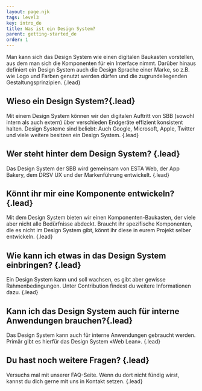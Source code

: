 ```yaml
---
layout: page.njk
tags: level3
key: intro_de
title: Was ist ein Design System?​
parent: getting-started_de
order: 1
---
```


Man kann sich das Design System wie einen digitalen Baukasten vorstellen, aus dem man sich die Komponenten für ein Interface nimmt. Darüber hinaus definiert ein Design System auch die Design Sprache einer Marke, so z.B. wie Logo und Farben genutzt werden dürfen und die zugrundeliegenden Gestaltungsprinzipien. {.lead}


## Wieso ein Design System?​ {.lead}

Mit einem Design System können wir den digitalen Auftritt von SBB (sowohl intern als auch extern) über verschieden Endgeräte effizient konsistent halten. Design Systeme sind beliebt: Auch Google, Microsoft, Apple, Twitter und viele weitere besitzen ein Design System. {.lead}


## Wer steht hinter dem Design System?​ {.lead}

Das Design System der SBB wird gemeinsam von ESTA Web, der App Bakery, dem DRSV UX und der Markenführung entwickelt.​ {.lead}


## Könnt ihr mir eine Komponente entwickeln?​ {.lead}

Mit dem Design System bieten wir einen Komponenten-Baukasten, der viele aber nicht alle Bedürfnisse abdeckt. Braucht ihr spezifische Komponenten, die es nicht im Design System gibt, könnt ihr diese in eurem Projekt selber entwickeln. {.lead}


## Wie kann ich etwas in das Design System einbringen?​ {.lead}

Ein Design System kann und soll wachsen, es gibt aber gewisse Rahmenbedingungen. Unter <sbb-link variant="inline" type="button" href="/{{page.lang}}/design-system/organisation/contributing/">Contribution</sbb-link> findest du weitere Informationen dazu. {.lead}


## Kann ich das Design System auch für interne Anwendungen brauchen?​ {.lead}

Das Design System kann auch für interne Anwendungen gebraucht werden. Primär gibt es hierfür das Design System «Web Lean». {.lead}


## Du hast noch weitere Fragen? {.lead}

Versuchs mal mit unserer <sbb-link variant="inline" type="button" href="/{{page.lang}}/design-system/getting-started/faq/">FAQ-Seite</sbb-link>.
Wenn du dort nicht fündig wirst, kannst du dich gerne mit uns in <sbb-link variant="inline" type="button" href="mailto:ux@sbb.ch">Kontakt</sbb-link> setzen. {.lead}